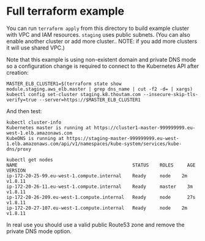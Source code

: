 # Full terraform example

You can run `terraform apply` from this directory to build example cluster with VPC and IAM resources. `staging` uses public subnets.  (You can also enable another cluster or add more cluster.. NOTE: if you add more clusters it will use shared VPC.)

Note that this example is using non-existent domain and private DNS mode so a configuration change is required to connect to the Kubernetes API after creation:

```shell
MASTER_ELB_CLUSTER1=$(terraform state show module.staging.aws_elb.master | grep dns_name | cut -f2 -d= | xargs)
kubectl config set-cluster staging.k8.thoutam.com --insecure-skip-tls-verify=true --server=https://$MASTER_ELB_CLUSTER1
```

And then test:

```shell
kubectl cluster-info
Kubernetes master is running at https://cluster1-master-999999999.eu-west-1.elb.amazonaws.com
KubeDNS is running at https://staging-master-999999999.eu-west-1.elb.amazonaws.com/api/v1/namespaces/kube-system/services/kube-dns/proxy

kubectl get nodes
NAME                                          STATUS    ROLES     AGE       VERSION
ip-172-20-25-99.eu-west-1.compute.internal    Ready     node    2m        v1.8.11
ip-172-20-26-11.eu-west-1.compute.internal    Ready     master    3m      v1.8.11
ip-172-20-26-209.eu-west-1.compute.internal   Ready     node      27s     v1.8.11
ip-172-20-27-107.eu-west-1.compute.internal   Ready     node    2m        v1.8.11
```

In real use you should use a valid public Route53 zone and remove the private DNS mode option.
